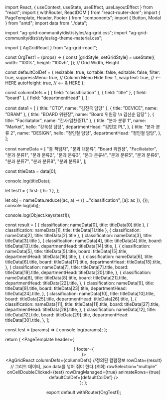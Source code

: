 import React, { useContext, useState, useEffect, useLayoutEffect } from "react";
import { withRouter, ReactDOM } from "react-router-dom";
import { PageTemplate, Header, Footer } from "components";
import { Button, Modal } from "antd";
import data from "./data";

import "ag-grid-community/dist/styles/ag-grid.css";
import "ag-grid-community/dist/styles/ag-theme-material.css";

import { AgGridReact } from "ag-grid-react";

const OrgTest1 = (props) => {
  const [gridStyle, setGridStyle] = useState({
    width: "100%",
    height: "100vh",
  }); // Grid Width, Height

  const defaultColDef = {
    resizable: true,
    sortable: false,
    editable: false,
    filter: true,
    suppressMenu: true, // Column Menu Hide
    flex: 1,
    wrapText: true, // <-- HERE
    autoHeight: true, // <-- & HERE
  };

  const columnDefs = [
    { field: "classification" },
    { field: "title" },
    { field: "board" },
    { field: "departmentHead" },
  ];

  const data1 = [
    { title: "CTO", name: "김진국 담당" },
    { title: "DEVICE", name: "DRAM" },
    { title: "BOARD 위원장", name: "Board 위원장 \n 김신순 담당" },
    { title: "Faciliatator", name: "간사:임찬중TL" },
    {
      title: "분과 분류 1",
      name: "Market",
      hello: "강욱성 담당",
      departmentHead: "김민호 PL",
    },
    {
      title: "분과 분류 2",
      name: "DESIGN",
      hello: "정인철 담당",
      departmentHead: "정인철 담당",
    },
  ];

  const nameData = [
    "총 책임자",
    "분과 대분류",
    "Board 위원장",
    "Faciliatator",
    "분과 분류1",
    "분과 분류2",
    "분과 분류3",
    "분과 분류4",
    "분과 분류5",
    "분과 분류6",
    "분과 분류7",
    "분과 분류8",
    "분과 분류9",
  ];

  const titleData = data[0];

  console.log(titleData);

  let test1 = {
    first: { hi: 1 },
  };

  let obj = nameData.reduce((ac, a) => ({ ..."classification", [a]: ac }), {});
  console.log(obj);

  console.log(Object.keys(test1));

  const result = [
    { classification: nameData[0], title: titleData[0].title },
    { classification: nameData[1], title: titleData[1].title },
    { classification: nameData[2], title: titleData[2].title },
    { classification: nameData[3], title: titleData[3].title },
    {
      classification: nameData[4],
      title: titleData[4].title,
      board: titleData[13].title,
      departmentHead: titleData[14].title,
    },
    {
      classification: nameData[5],
      title: titleData[5].title,
      board: titleData[15].title,
      departmentHead: titleData[16].title,
    },
    {
      classification: nameData[6],
      title: titleData[6].title,
      board: titleData[17].title,
      departmentHead: titleData[18].title,
    },
    {
      classification: nameData[7],
      title: titleData[7].title,
      board: titleData[19].title,
      departmentHead: titleData[20].title,
    },
    {
      classification: nameData[8],
      title: titleData[8].title,
      board: titleData[21].title,
      departmentHead: titleData[22].title,
    },
    {
      classification: nameData[9],
      title: titleData[9].title,
      board: titleData[23].title,
      departmentHead: titleData[24].title,
    },
    {
      classification: nameData[10],
      title: titleData[10].title,
      board: titleData[25].title,
      departmentHead: titleData[26].title,
    },
    {
      classification: nameData[11],
      title: titleData[11].title,
      board: titleData[27].title,
      departmentHead: titleData[28].title,
    },
    {
      classification: nameData[12],
      title: titleData[12].title,
      board: titleData[29].title,
      departmentHead: titleData[30].title,
    },
  ];

  const test = (params) => {
    console.log(params);
  };

  return (
    <PageTemplate header={<Header />} footer={<Footer />}>
      <div className="ag-theme-balham" style={gridStyle}>
        <AgGridReact
          columnDefs={columnDefs} //정의된 컬럼정보
          rowData={result} // 그리드 데이터, json data를 넣어 줘야 한다.(조회)
          rowSelection="multiple"
          onCellDoubleClicked={test}
          rowDragManaged={true}
          animateRows={true}
          defaultColDef={defaultColDef}
        />
      </div>
    </PageTemplate>
  );
};

export default withRouter(OrgTest1);
